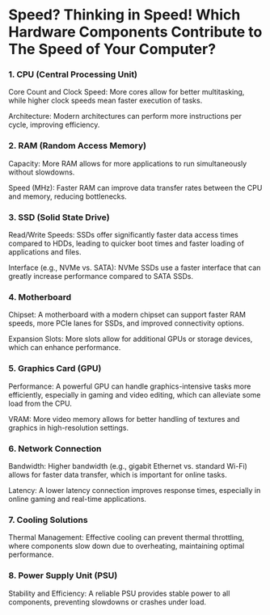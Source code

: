 # Speed? Thinking in Speed! Which Hardware Components Contribute to The Speed of Your Computer?

### 1. CPU (Central Processing Unit)
Core Count and Clock Speed: More cores allow for better multitasking, while higher clock speeds mean faster execution of tasks.

Architecture: Modern architectures can perform more instructions per cycle, improving efficiency.

### 2. RAM (Random Access Memory)
Capacity: More RAM allows for more applications to run simultaneously without slowdowns.

Speed (MHz): Faster RAM can improve data transfer rates between the CPU and memory, reducing bottlenecks.

### 3. SSD (Solid State Drive)
Read/Write Speeds: SSDs offer significantly faster data access times compared to HDDs, leading to quicker boot times and faster loading of applications and files.

Interface (e.g., NVMe vs. SATA): NVMe SSDs use a faster interface that can greatly increase performance compared to SATA SSDs.

### 4. Motherboard
Chipset: A motherboard with a modern chipset can support faster RAM speeds, more PCIe lanes for SSDs, and improved connectivity options.

Expansion Slots: More slots allow for additional GPUs or storage devices, which can enhance performance.

### 5. Graphics Card (GPU)
Performance: A powerful GPU can handle graphics-intensive tasks more efficiently, especially in gaming and video editing, which can alleviate some load from the CPU.

VRAM: More video memory allows for better handling of textures and graphics in high-resolution settings.

### 6. Network Connection
Bandwidth: Higher bandwidth (e.g., gigabit Ethernet vs. standard Wi-Fi) allows for faster data transfer, which is important for online tasks.

Latency: A lower latency connection improves response times, especially in online gaming and real-time applications.

### 7. Cooling Solutions
Thermal Management: Effective cooling can prevent thermal throttling, where components slow down due to overheating, maintaining optimal performance.

### 8. Power Supply Unit (PSU)
Stability and Efficiency: A reliable PSU provides stable power to all components, preventing slowdowns or crashes under load.
